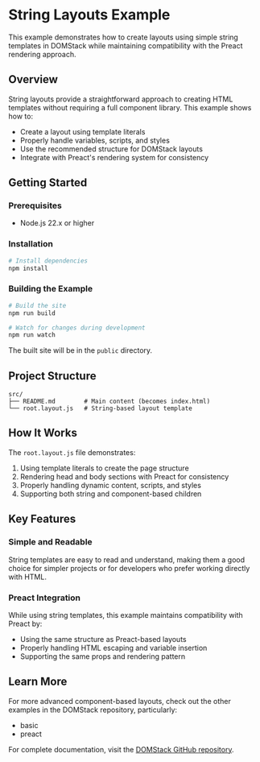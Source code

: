 # String Layouts Example

This example demonstrates how to create layouts using simple string templates in DOMStack while maintaining compatibility with the Preact rendering approach.

## Overview

String layouts provide a straightforward approach to creating HTML templates without requiring a full component library. This example shows how to:

- Create a layout using template literals
- Properly handle variables, scripts, and styles
- Use the recommended structure for DOMStack layouts
- Integrate with Preact's rendering system for consistency

## Getting Started

### Prerequisites

- Node.js 22.x or higher

### Installation

```bash
# Install dependencies
npm install
```

### Building the Example

```bash
# Build the site
npm run build

# Watch for changes during development
npm run watch
```

The built site will be in the `public` directory.

## Project Structure

```
src/
├── README.md        # Main content (becomes index.html)
└── root.layout.js   # String-based layout template
```

## How It Works

The `root.layout.js` file demonstrates:

1. Using template literals to create the page structure
2. Rendering head and body sections with Preact for consistency
3. Properly handling dynamic content, scripts, and styles
4. Supporting both string and component-based children

## Key Features

### Simple and Readable

String templates are easy to read and understand, making them a good choice for simpler projects or for developers who prefer working directly with HTML.

### Preact Integration

While using string templates, this example maintains compatibility with Preact by:
- Using the same structure as Preact-based layouts
- Properly handling HTML escaping and variable insertion
- Supporting the same props and rendering pattern

## Learn More

For more advanced component-based layouts, check out the other examples in the DOMStack repository, particularly:
- basic
- preact

For complete documentation, visit the [DOMStack GitHub repository](https://github.com/bcomnes/domstack).